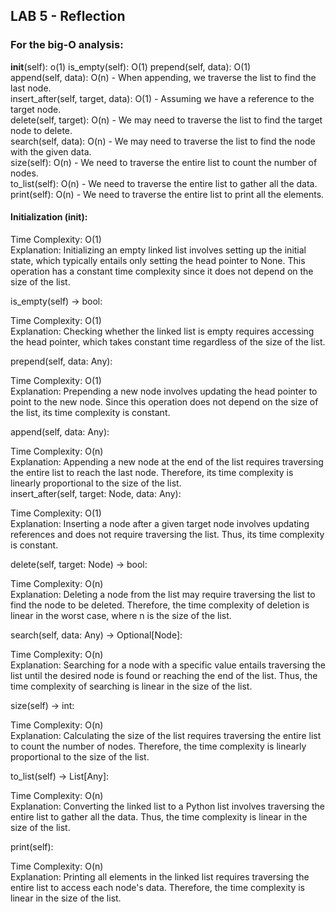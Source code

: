 ## LAB 5 - Reflection

### For the big-O analysis:

__init__(self): o(1)
is_empty(self): O(1)
prepend(self, data): O(1)    
append(self, data): O(n) - When appending, we traverse the list to find the last node.    
insert_after(self, target, data): O(1) - Assuming we have a reference to the target node.    
delete(self, target): O(n) - We may need to traverse the list to find the target node to delete.    
search(self, data): O(n) - We may need to traverse the list to find the node with the given data.    
size(self): O(n) - We need to traverse the entire list to count the number of nodes.     
to_list(self): O(n) - We need to traverse the entire list to gather all the data.     
print(self): O(n) - We need to traverse the entire list to print all the elements.    




#### Initialization (__init__):    
     
Time Complexity: O(1)     
Explanation: Initializing an empty linked list involves setting up the initial state, which typically entails only setting the head pointer to None. This operation has a constant time complexity since it does not depend on the size of the list.     
    
is_empty(self) -> bool:    
    
Time Complexity: O(1)      
Explanation: Checking whether the linked list is empty requires accessing the head pointer, which takes constant time regardless of the size of the list.    
     
prepend(self, data: Any):    
     
Time Complexity: O(1)       
Explanation: Prepending a new node involves updating the head pointer to point to the new node. Since this operation does not depend on the size of the list, its time complexity is constant.       
     
append(self, data: Any):      
      
Time Complexity: O(n)      
Explanation: Appending a new node at the end of the list requires traversing the entire list to reach the last node. Therefore, its time complexity is linearly proportional to the size of the list.      
insert_after(self, target: Node, data: Any):      
      
Time Complexity: O(1)      
Explanation: Inserting a node after a given target node involves updating references and does not require traversing the list. Thus, its time complexity is constant.
       
delete(self, target: Node) -> bool:          
      
Time Complexity: O(n)       
Explanation: Deleting a node from the list may require traversing the list to find the node to be deleted. Therefore, the time complexity of deletion is linear in the worst case, where n is the size of the list.      
    
search(self, data: Any) -> Optional[Node]:     
       
Time Complexity: O(n)      
Explanation: Searching for a node with a specific value entails traversing the list until the desired node is found or reaching the end of the list. Thus, the time complexity of searching is linear in the size of the list.      
    
size(self) -> int:      
       
Time Complexity: O(n)     
Explanation: Calculating the size of the list requires traversing the entire list to count the number of nodes. Therefore, the time complexity is linearly proportional to the size of the list.     
       
to_list(self) -> List[Any]:      
        
Time Complexity: O(n)        
Explanation: Converting the linked list to a Python list involves traversing the entire list to gather all the data. Thus, the time complexity is linear in the size of the list.       
      
print(self):      
      
Time Complexity: O(n)       
Explanation: Printing all elements in the linked list requires traversing the entire list to access each node's data. Therefore, the time complexity is linear in the size of the list.       